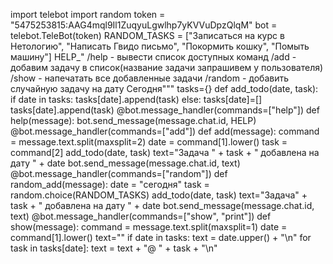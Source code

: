 import telebot
import random
token = "5475253815:AAG4mql9Il1ZuqyuLgwlhp7yKVVuDpzQlqM"
bot = telebot.TeleBot(token)
RANDOM_TASKS = ["Записаться на курс в Нетологию", "Написать Гвидо письмо", "Покормить кошку",
"Помыть машину"]
HELP_"
/help - вывести список доступных команд
/add - добавим задачу в список(название задачи запрашивем
у пользователя)
/show - напечатать все добавленные задачи
/random - добавить случайную задачу на дату Сегодня"""
tasks={}
def add_todo(date, task):
  if date in tasks:
    tasks[date].append(task)
  else:
    tasks[date]=[]
    tasks[date].append(task)
@bot.message_handler(commands=["help"])
def help(message):
    bot.send_message(message.chat.id, HELP)
@bot.message_handler(commands=["add"])
def add(message):
    command = message.text.split(maxsplit=2)
    date = command[1].lower()
    task = command[2]
    add_todo(date, task)
    text="Задача " + task + " добавлена на дату " +  date 
    bot.send_message(message.chat.id, text)
@bot.message_handler(commands=["random"])
def random_add(message):
    date = "сегодня"
    task = random.choice(RANDOM_TASKS)
    add_todo(date, task)
    text="Задача" + task + " добавлена на дату " + date
    bot.send_message(message.chat.id, text)
@bot.message_handler(commands=["show", "print"])
def show(message):
    command = message.text.split(maxsplit=1)
    date = command[1].lower()
    text=""
    if date in tasks:
      text = date.upper() + "\n"
      for task in tasks[date]:
        text = text + "@ " + task + "\n"
